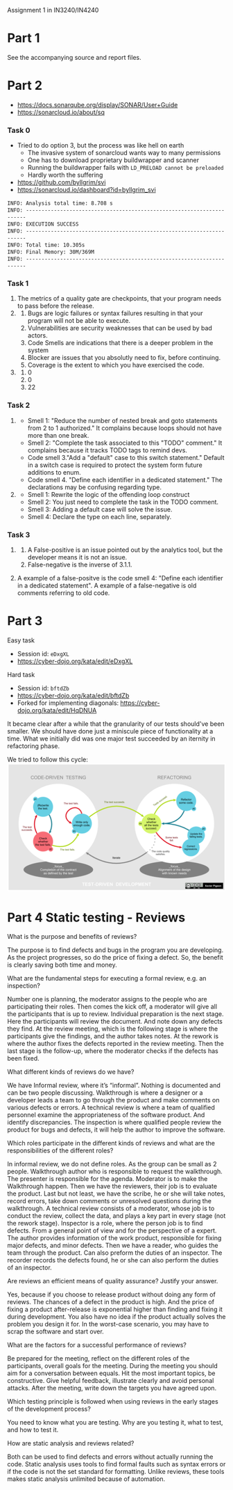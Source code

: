 Assignment 1 in IN3240/IN4240

Part 1
======

See the accompanying source and report files.

Part 2
======

* https://docs.sonarqube.org/display/SONAR/User+Guide
* https://sonarcloud.io/about/sq

### Task 0

* Tried to do option 3, but the process was like hell on earth
  * The invasive system of sonarcloud wants way to many permissions
  * One has to download proprietary buildwrapper and scanner
  * Running the buildwrapper fails with `LD_PRELOAD cannot be preloaded`
  * Hardly worth the suffering
* https://github.com/byllgrim/svi
* https://sonarcloud.io/dashboard?id=byllgrim_svi

```
INFO: Analysis total time: 8.708 s
INFO: ----------------------------------------------------------------------
INFO: EXECUTION SUCCESS
INFO: ----------------------------------------------------------------------
INFO: Total time: 10.305s
INFO: Final Memory: 30M/369M
INFO: ----------------------------------------------------------------------
```

### Task 1

1.  The metrics of a quality gate are checkpoints, that your program needs to pass before the release.
2.
    1. Bugs are logic failures or syntax failures resulting in that your program will not be able to execute.
    2. Vulnerabilities are security weaknesses that can be used by bad actors.
    3. Code Smells are indications that there is a deeper problem in the system
    4. Blocker are issues that you absolutly need to fix, before continuing.
    5. Coverage is the extent to which you have exercised the code.
3.
    1. 0 
    2. 0
    3. 22

### Task 2

1.
    * Smell 1: "Reduce the number of nested break and goto statements from 2 to 1 authorized." 
      It complains because loops should not have more than one break.
    * Smell 2: "Complete the task associated to this "TODO" comment."
      It complains because it tracks TODO tags to remind devs.
    * Code smell 3."Add a "default" case to this switch statement."
      Default in a switch case is required to protect the system form future additions to enum.
    * Code smell 4. "Define each identifier in a dedicated statement."
      The declarations may be confusing regarding type.
2.
    * Smell 1: Rewrite the logic of the offending loop construct
    * Smell 2: You just need to complete the task in the TODO comment.
    * Smell 3: Adding a default case will solve the issue.
    * Smell 4: Declare the type on each line, separately.

### Task 3

1.
    1. A False-positive is an issue pointed out by the analytics tool, but the developer means it is not an issue.
    2.  False-negative is the inverse of 3.1.1.

2.  A example of a false-positve is the code smell 4: "Define each identifier in a dedicated statement".
    A example of a false-negative is old comments referring to old code.


Part 3
======

Easy task
* Session id: `eDxgXL`
* https://cyber-dojo.org/kata/edit/eDxgXL

Hard task
* Session id: `bftdZb`
* https://cyber-dojo.org/kata/edit/bftdZb
* Forked for implementing diagonals: https://cyber-dojo.org/kata/edit/HqDNUA

It became clear after a while that the granularity of our tests should've been smaller.
We should have done just a miniscule piece of functionality at a time.
What we initially did was one major test succeeded by an iternity in refactoring phase.

We tried to follow this cycle:
![tdd_cycle](./tdd.png)

Part 4 Static testing - Reviews 
======


What is the purpose and benefits of reviews?

The purpose is to find defects and bugs in the program you are developing. As the project progresses, so do the price of fixing a defect. So, the benefit is clearly saving both time and money.


What are the fundamental steps for executing a formal review, e.g. an inspection?

Number one is planning, the moderator assigns to the people who are participating their roles. Then comes the kick off, a moderator will give all the participants that is up to review.
Individual preparation is the next stage. Here the participants will review the document. And note down any defects they find.
At the review meeting, which is the following stage is where the participants give the findings, and the author takes notes.
At the rework is where the author fixes the defects reported in the review meeting.
Then the last stage is the follow-up, where the moderator checks if the defects has been fixed.


 What different kinds of reviews do we have?

We have Informal review, where it’s “informal”. Nothing is documented and can be two people discussing. Walkthrough is where a designer or a developer leads a team to go through the product and make comments on various defects or errors. A technical review is where a team of qualified personnel examine the appropriateness of the software product. And identify discrepancies.  The inspection is where qualified people review the product for bugs and defects, it will help the author to improve the software.



Which roles participate in the different kinds of reviews and what are the responsibilities of the different roles?

In informal review, we do not define roles. As the group can be small as 2 people.
Walkthrough author who is responsible to request the walkthrough. The presenter is responsible for the agenda. Moderator is to make the Walkthrough happen. Then we have the reviewers, their job is to evaluate the product. Last but not least, we have the scribe, he or she will take notes, record errors, take down comments or unresolved questions during the walkthrough. 
A technical review consists of a moderator, whose job is to conduct the review, collect the data, and plays a key part in every stage (not the rework stage).  Inspector is a role, where the person job is to find defects. From a general point of view and for the perspective of a expert.  The author provides information of the work product, responsible for fixing major defects, and minor defects. Then we have a reader, who guides the team through the product. Can also preform the duties of an inspector.
The recorder records the defects found, he or she can also perform the duties of an inspector.

 Are reviews an efficient means of quality assurance? Justify your answer.

Yes, because if you choose to release product without doing any form of reviews. The chances of a defect in the product is high. And the price of fixing a product after-release is exponential higher than finding and fixing it during development. You also have no idea if the product actually solves the problem you design it for. In the worst-case scenario, you may have to scrap the software and start over.

What are the factors for a successful performance of reviews?

Be prepared for the meeting, reflect on the different roles of the participants, overall goals for the meeting. During the meeting you should aim for a conversation between equals. Hit the most important topics, be constructive. Give helpful feedback, illustrate clearly and avoid personal attacks.
After the meeting, write down the targets you have agreed upon.   

Which testing principle is followed when using reviews in the early stages of the development process?

You need to know what you are testing. Why are you testing it, what to test, and how to test it.

How are static analysis and reviews related?

Both can be used to find defects and errors without actually running the code. Static analysis uses tools to find formal faults such as syntax errors or if the code is not the set standard for formatting. Unlike reviews, these tools makes static analysis unlimited because of automation.   


